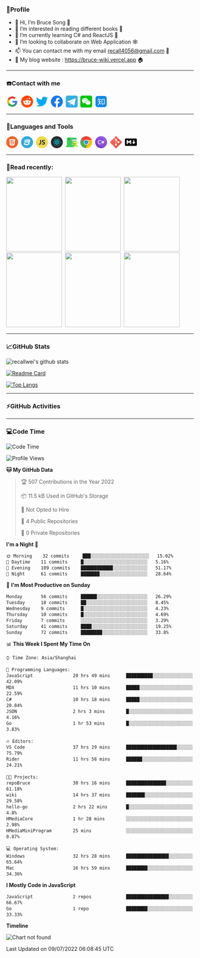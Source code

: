 ### 🦁️Profile

- 👋 Hi, I’m Bruce Song 🦁️
- 👀 I’m interested in reading different books 📖
- 🌱 I’m currently learning C# and ReactJS 🚀
- 💞️ I’m looking to collaborate on Web Application 🕸️
- 📫 You can contact me with my email recall4056@gmail.com 📮
- 📖 My blog website : https://bruce-wiki.vercel.app 🏠

---

### ☎️Contact with me

<img height="32" width="32" src="/img/google.png"/>&nbsp;
<img height="32" width="32" src="/img/reddit.png"/>&nbsp;
<img height="32" width="32" src="/img/twitter.png"/>&nbsp;
<img height="32" width="32" src="/img/facebook.png"/>&nbsp;
<a href="https://t.me/recallwei" target="_blank" rel="noreferrer noopener"><img height="32" width="32" src="/img/telegram.png"/></a>&nbsp;
<img height="32" width="32" src="/img/wechat.png"/>&nbsp;
<img height="32" width="32" src="/img/zhihu.png"/>&nbsp;

---

### 🚀Languages and Tools

<a href="https://bruce-wiki.vercel.app/docs/html" target="_blank" rel="noreferrer noopener"><img height="32" width="32" src="/img/html.png"/></a>&nbsp;
<a href="https://bruce-wiki.vercel.app/docs/css" target="_blank" rel="noreferrer noopener"><img height="32" width="32" src="/img/css.png"/></a>&nbsp;
<a href="https://bruce-wiki.vercel.app/docs/javascript" target="_blank" rel="noreferrer noopener"><img height="32" width="32" src="/img/javascript.png"/></a>&nbsp;
<a href="https://bruce-wiki.vercel.app/docs/react" target="_blank" rel="noreferrer noopener"><img height="32" width="32" src="/img/react.png"/></a>&nbsp;
<a href="https://bruce-wiki.vercel.app/docs/docusaurus" target="_blank" rel="noreferrer noopener"><img height="32" width="32" src="/img/docusaurus.png"/></a>&nbsp;
<img height="32" width="32" src="/img/chrome.png"/>&nbsp;
<a href="https://bruce-wiki.vercel.app/docs/csharp" target="_blank" rel="noreferrer noopener"><img height="32" width="32" src="/img/csharp.png"/></a>&nbsp;
<img height="32" width="32" src="/img/git.png"/>&nbsp;
<a href="https://bruce-wiki.vercel.app/docs/markdown" target="_blank" rel="noreferrer noopener"><img height="32" width="32" src="/img/markdown.png"/></a>&nbsp;

---

### 📖Read recently:

<img height="200" width="150" src="https://img9.doubanio.com/view/subject/s/public/s27283822.jpg"/>&nbsp;
<img height="200" width="150" src="https://img9.doubanio.com/view/subject/l/public/s33524212.jpg"/>&nbsp;
<img height="200" width="150" src="https://img9.doubanio.com/view/subject/m/public/s33460221.jpg"/>&nbsp;
<img height="200" width="150" src="https://img3.doubanio.com/view/subject/l/public/s8958650.jpg"/>&nbsp;
<img height="200" width="150" src="https://img9.doubanio.com/view/subject/l/public/s33703494.jpg"/>&nbsp;
<img height="200" width="150" src="https://img3.doubanio.com/view/subject/l/public/s29820180.jpg"/>&nbsp;

---

### 📈GitHub Stats

![recallwei's github stats](https://github-readme-stats.vercel.app/api?username=recallwei&show_icons=true&theme=dracula&count_private=true&include_all_commits)

<!---
repository 卡片
--->

[![Readme Card](https://github-readme-stats.vercel.app/api/pin/?username=recallwei&repo=recallwei&theme=dracula)](https://github.com/recallwei/daily)

<!---
repository 常用语言 layout=compact（紧凑布局）
--->

[![Top Langs](https://github-readme-stats.vercel.app/api/top-langs/?username=recallwei&layout=compact&theme=dracula)](https://github.com/recallwei/daily)

---

### ⚡️GitHub Activities

<!--START_SECTION:activity-->

<!--END_SECTION:activity-->

---

### 💻Code Time

<!--START_SECTION:waka-->
![Code Time](http://img.shields.io/badge/Code%20Time-0%20secs-blue)

![Profile Views](http://img.shields.io/badge/Profile%20Views-0-blue)

**🐱 My GitHub Data** 

> 🏆 507 Contributions in the Year 2022
 > 
> 📦 11.5 kB Used in GitHub's Storage 
 > 
> 🚫 Not Opted to Hire
 > 
> 📜 4 Public Repositories 
 > 
> 🔑 0 Private Repositories  
 > 
**I'm a Night 🦉** 

```text
🌞 Morning    32 commits     ███░░░░░░░░░░░░░░░░░░░░░░   15.02% 
🌆 Daytime    11 commits     █░░░░░░░░░░░░░░░░░░░░░░░░   5.16% 
🌃 Evening    109 commits    ████████████░░░░░░░░░░░░░   51.17% 
🌙 Night      61 commits     ███████░░░░░░░░░░░░░░░░░░   28.64%

```
📅 **I'm Most Productive on Sunday** 

```text
Monday       56 commits     ██████░░░░░░░░░░░░░░░░░░░   26.29% 
Tuesday      18 commits     ██░░░░░░░░░░░░░░░░░░░░░░░   8.45% 
Wednesday    9 commits      █░░░░░░░░░░░░░░░░░░░░░░░░   4.23% 
Thursday     10 commits     █░░░░░░░░░░░░░░░░░░░░░░░░   4.69% 
Friday       7 commits      ░░░░░░░░░░░░░░░░░░░░░░░░░   3.29% 
Saturday     41 commits     ████░░░░░░░░░░░░░░░░░░░░░   19.25% 
Sunday       72 commits     ████████░░░░░░░░░░░░░░░░░   33.8%

```


📊 **This Week I Spent My Time On** 

```text
⌚︎ Time Zone: Asia/Shanghai

💬 Programming Languages: 
JavaScript               20 hrs 49 mins      ██████████░░░░░░░░░░░░░░░   42.09% 
MDX                      11 hrs 10 mins      █████░░░░░░░░░░░░░░░░░░░░   22.59% 
C#                       10 hrs 18 mins      █████░░░░░░░░░░░░░░░░░░░░   20.84% 
JSON                     2 hrs 3 mins        █░░░░░░░░░░░░░░░░░░░░░░░░   4.16% 
Go                       1 hr 53 mins        █░░░░░░░░░░░░░░░░░░░░░░░░   3.83%

🔥 Editors: 
VS Code                  37 hrs 29 mins      ███████████████████░░░░░░   75.79% 
Rider                    11 hrs 58 mins      ██████░░░░░░░░░░░░░░░░░░░   24.21%

🐱‍💻 Projects: 
repoBruce                30 hrs 16 mins      ███████████████░░░░░░░░░░   61.18% 
wiki                     14 hrs 37 mins      ███████░░░░░░░░░░░░░░░░░░   29.58% 
hello-go                 2 hrs 22 mins       █░░░░░░░░░░░░░░░░░░░░░░░░   4.8% 
HMediaCore               1 hr 28 mins        ░░░░░░░░░░░░░░░░░░░░░░░░░   2.98% 
HMediaMiniProgram        25 mins             ░░░░░░░░░░░░░░░░░░░░░░░░░   0.87%

💻 Operating System: 
Windows                  32 hrs 28 mins      ████████████████░░░░░░░░░   65.64% 
Mac                      16 hrs 59 mins      ████████░░░░░░░░░░░░░░░░░   34.36%

```

**I Mostly Code in JavaScript** 

```text
JavaScript               2 repos             ████████████████░░░░░░░░░   66.67% 
Go                       1 repo              ████████░░░░░░░░░░░░░░░░░   33.33%

```


**Timeline**

![Chart not found](https://raw.githubusercontent.com/recallwei/recallwei/main/charts/bar_graph.png) 


 Last Updated on 09/07/2022 06:08:45 UTC
<!--END_SECTION:waka-->
<!---
recallwei/recallwei is a ✨ special ✨ repository because its `README.md` (this file) appears on your GitHub profile.
You can click the Preview link to take a look at your changes.
--->
